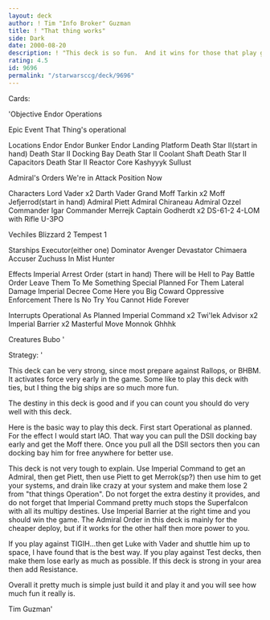 ```yaml
---
layout: deck
author: ! Tim "Info Broker" Guzman
title: ! "That thing works"
side: Dark
date: 2000-08-20
description: ! "This deck is so fun.  And it wins for those that play good, and it activates fast and early."
rating: 4.5
id: 9696
permalink: "/starwarsccg/deck/9696"
---
```

Cards: 

'Objective
Endor Operations

Epic Event
That Thing's operational

Locations
Endor
Endor Bunker
Endor Landing Platform
Death Star II(start in hand)
Death Star II Docking Bay
Death Star II Coolant Shaft
Death Star II Capacitors
Death Star II Reactor Core
Kashyyyk
Sullust

Admiral's Orders
We're in Attack Position Now

Characters
Lord Vader x2
Darth Vader
Grand Moff Tarkin x2
Moff Jefjerrod(start in hand)
Admiral Piett
Admiral Chiraneau
Admiral Ozzel
Commander Igar
Commander Merrejk
Captain Godherdt x2
DS-61-2
4-LOM with Rifle
U-3PO

Vechiles
Blizzard 2
Tempest 1

Starships
Executor(either one)
Dominator
Avenger
Devastator
Chimaera
Accuser
Zuchuss In Mist Hunter

Effects
Imperial Arrest Order (start in hand)
There will be Hell to Pay
Battle Order
Leave Them To Me
Something Special Planned For Them
Lateral Damage
Imperial Decree
Come Here you Big Coward
Oppressive Enforcement
There Is No Try
You Cannot Hide Forever

Interrupts
Operational As Planned
Imperial Command x2
Twi'lek Advisor x2
Imperial Barrier x2
Masterful Move
Monnok
Ghhhk

Creatures
Bubo
'

Strategy: '

This deck can be very strong, since most prepare against Rallops, or BHBM.	It activates force very early in the game.  Some like to play this deck with ties, but I thing the big ships are so much more fun.

The destiny in this deck is good and if you can count you should do very well with this deck.

Here is the basic way to play this deck.  First start Operational as planned.  For the effect I would start IAO.  That way you can pull the DSII docking bay early and get the Moff there.  Once you pull all the DSII sectors then you can docking bay him for free anywhere for better use.

This deck is not very tough to explain.  Use Imperial Command to get an Admiral, then get Piett, then use Piett to get Merrok(sp?) then use him to get your systems, and drain like crazy at your system and make them lose 2 from "that things Operation".  Do not forget the extra destiny it provides, and do not forget that Imperial Command pretty much stops the Superfalcon with all its multipy destines.  Use Imperial Barrier at the right time and you should win the game.  The Admiral Order in this deck is mainly for the cheaper deploy, but if it works for the other half then more power to you.

If you play against TIGIH...then get Luke with Vader and shuttle him up to space, I have found that is the best way.  If you play against Test decks, then make them lose early as much as possible.  If this deck is strong in your area then add Resistance.

Overall it pretty much is simple just build it and play it and you will see how much fun it really is.

Tim Guzman'
